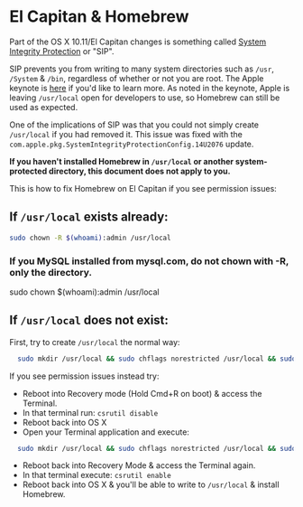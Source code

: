 # El Capitan & Homebrew

Part of the OS X 10.11/El Capitan changes is something called [System Integrity Protection](https://en.wikipedia.org/wiki/System_Integrity_Protection) or "SIP".

SIP prevents you from writing to many system directories such as `/usr`, `/System` & `/bin`, regardless of whether or not you are root. The Apple keynote is [here](https://developer.apple.com/videos/wwdc/2015/?id=706) if you'd like to learn more. As noted in the keynote, Apple is leaving `/usr/local` open for developers to use, so Homebrew can still be used as expected.

One of the implications of SIP was that you could not simply create `/usr/local` if you had removed it. This issue was fixed with the `com.apple.pkg.SystemIntegrityProtectionConfig.14U2076` update.

**If you haven't installed Homebrew in `/usr/local` or another system-protected directory, this document does not apply to you.**

This is how to fix Homebrew on El Capitan if you see permission issues:

## If `/usr/local` exists already:

```bash
sudo chown -R $(whoami):admin /usr/local
```

### If you MySQL installed from mysql.com, do not chown with -R, only the directory.

sudo chown $(whoami):admin /usr/local

## If `/usr/local` does not exist:
First, try to create `/usr/local` the normal way:

```bash
  sudo mkdir /usr/local && sudo chflags norestricted /usr/local && sudo chown -R $(whoami):admin /usr/local
```

If you see permission issues instead try:

* Reboot into Recovery mode (Hold Cmd+R on boot) & access the Terminal.
* In that terminal run:
    `csrutil disable`
* Reboot back into OS X
* Open your Terminal application and execute:

```bash
  sudo mkdir /usr/local && sudo chflags norestricted /usr/local && sudo chown -R $(whoami):admin /usr/local
```

* Reboot back into Recovery Mode & access the Terminal again.
* In that terminal execute:
  `csrutil enable`
* Reboot back into OS X & you'll be able to write to `/usr/local` & install Homebrew.
